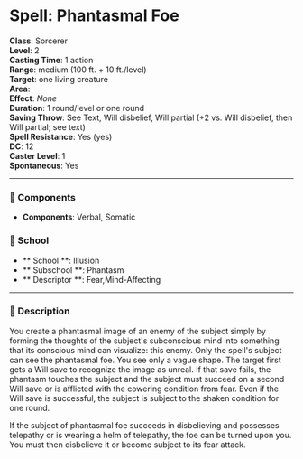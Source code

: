 
# Spell: Phantasmal Foe
**Class**: Sorcerer  
**Level**: 2  
**Casting Time**: 1 action  
**Range**: medium (100 ft. + 10 ft./level)  
**Target**: one living creature  
**Area**:   
**Effect**: _None_  
**Duration**: 1 round/level or one round  
**Saving Throw**: See Text, Will disbelief, Will partial (+2 vs. Will disbelief, then Will partial; see text)  
**Spell Resistance**: Yes (yes)  
**DC**: 12  
**Caster Level**: 1  
**Spontaneous**: Yes

---

### 🔮 Components
- **Components**: Verbal, Somatic

### 🏫 School
- ** School **: Illusion
- ** Subschool **: Phantasm
- ** Descriptor **: Fear,Mind-Affecting
---

### 📜 Description
You create a phantasmal image of an enemy of the subject simply by forming the thoughts of the subject's subconscious mind into something that its conscious mind can visualize: this enemy. Only the spell's subject can see the phantasmal foe. You see only a vague shape. The target first gets a Will save to recognize the image as unreal. If that save fails, the phantasm touches the subject and the subject must succeed on a second Will save or is afflicted with the cowering condition from fear. Even if the Will save is successful, the subject is subject to the shaken condition for one round.

If the subject of phantasmal foe succeeds in disbelieving and possesses telepathy or is wearing a helm of telepathy, the foe can be turned upon you. You must then disbelieve it or become subject to its fear attack.
